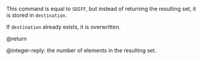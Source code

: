 This command is equal to `SDIFF`, but instead of returning the resulting set,
it is stored in `destination`.

If `destination` already exists, it is overwritten.

@return

@integer-reply: the number of elements in the resulting set.
